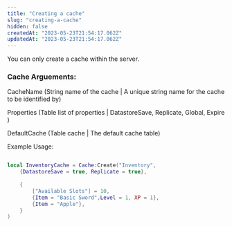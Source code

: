 ```yaml
---
title: "Creating a cache"
slug: "creating-a-cache"
hidden: false
createdAt: "2023-05-23T21:54:17.062Z"
updatedAt: "2023-05-23T21:54:17.062Z"
---
```

You can only create a cache within the server. 

### Cache Arguements: 

CacheName (String name of the cache | A unique string name for the cache to be identified by)

Properties (Table list of properties | DatastoreSave, Replicate, Global, Expire )

DefaultCache (Table cache | The default cache table)

Example Usage:

```lua Example

local InventoryCache = Cache:Create("Inventory", 
	{DatastoreSave = true, Replicate = true}, 
	
	{
		["Available Slots"] = 10,
		{Item = "Basic Sword",Level = 1, XP = 1},
		{Item = "Apple"},
	}
)
```